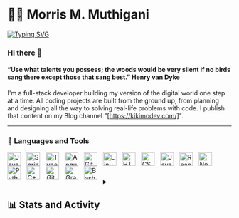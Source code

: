 # 🏄‍♂️ Morris M. Muthigani

 [![Typing SVG](https://readme-typing-svg.demolab.com/?lines=Software+Engineer)](https://git.io/typing-svg)
  
### Hi there 👋
 
#### “Use what talents you possess; the woods would be very silent if no birds sang there except those that sang best.”  Henry van Dyke
 
 
I'm a full-stack developer building my version of the digital world one step at a time. All coding projects are built from the ground up, from planning and designing all the way to solving real-life problems with code. I publish that content on my Blog channel "[https://kikimodev.com/]".
 
---
 
### 🧰 Languages and Tools
 
<img align="left" alt="Java" width="30px" style="padding-right:10px;" src="https://cdn.jsdelivr.net/gh/devicons/devicon/icons/java/java-original.svg"/>
<img align="left" alt="Spring" width="30px" style="padding-right:10px;" src="https://cdn.jsdelivr.net/gh/devicons/devicon/icons/spring/spring-original.svg" />
<img align="left" alt="TypeScript" width="30px" style="padding-right:10px;" src="https://cdn.jsdelivr.net/gh/devicons/devicon/icons/typescript/typescript-plain.svg" />
<img align="left" alt="Angular" width="30px" style="padding-right:10px;" src="https://cdn.jsdelivr.net/gh/devicons/devicon/icons/angularjs/angularjs-plain.svg" />
<img align="left" alt="Git" width="30px" style="padding-right:10px;" src="https://cdn.jsdelivr.net/gh/devicons/devicon/icons/git/git-original.svg" />
<img align="left" alt="Linux" width="30px" style="padding-right:10px;" src="https://cdn.jsdelivr.net/gh/devicons/devicon/icons/linux/linux-original.svg" />
<img align="left" alt="HTML" width="30px" style="padding-right:10px;" src="https://cdn.jsdelivr.net/gh/devicons/devicon/icons/html5/html5-plain.svg" />
<img align="left" alt="CSS" width="30px" style="padding-right:10px;" src="https://cdn.jsdelivr.net/gh/devicons/devicon/icons/css3/css3-plain.svg" />
<img align="left" alt="JavaScript" width="30px" style="padding-right:10px;" src="https://cdn.jsdelivr.net/gh/devicons/devicon/icons/javascript/javascript-plain.svg" />
<img align="left" alt="React" width="30px" style="padding-right:10px;" src="https://cdn.jsdelivr.net/gh/devicons/devicon/icons/react/react-original.svg" />
<img align="left" alt="NodeJS" width="30px" style="padding-right:10px;" src="https://cdn.jsdelivr.net/gh/devicons/devicon/icons/nodejs/nodejs-original.svg" />
<img align="left" alt="Python" width="30px" style="padding-right:10px;" src="https://cdn.jsdelivr.net/gh/devicons/devicon/icons/python/python-plain.svg" />
<img align="left" alt="C++" width="30px" style="padding-right:10px;" src="https://cdn.jsdelivr.net/gh/devicons/devicon/icons/cplusplus/cplusplus-line.svg" />
<img align="left" alt="GitHub" width="30px" style="padding-right:10px;" src="https://cdn.jsdelivr.net/gh/devicons/devicon/icons/github/github-original.svg" />
<img align="left" alt="Gradle" width="30px" style="padding-right:10px;" src="https://cdn.jsdelivr.net/gh/devicons/devicon/icons/gradle/gradle-plain.svg" />
<img align="left" alt="Bash" width="30px" style="padding-right:10px;" src="https://cdn.jsdelivr.net/gh/devicons/devicon/icons/bash/bash-original.svg" />
<br />
 
#
 
<details> 
<summary><h2>📊 Stats and Activity</h2></summary>
<h3>🔥 Streak Stats</h3>
<!-- GitHub Readme Streak Stats - https://github.com/mmuthigani/github-readme-streak-stats -->
<p>
<a href="https://git.io/streak-stats"><img src="https://streak-stats.demolab.com?user=mmuthigani&theme=vue-dark" alt="GitHub Streak" /></a>
</p>
<h3>💻 GitHub Profile Stats</h3>
![Anurag's GitHub stats](https://github-readme-stats.vercel.app/api?username=mmuthigani&show_icons=true&theme=radical)
 
<h3>💻 GitHub Profile Stats</h3>
<br/>
<a href="https://github.com/ashutosh00710/github-readme-activity-graph"><img alt="mmuthigani's Activity Graph" src="https://github-readme-activity-graph.vercel.app/graph/?username=mmuthigani&theme=vue" /></a>
</details>
 
[website]: https://kikimodev.com/
 
